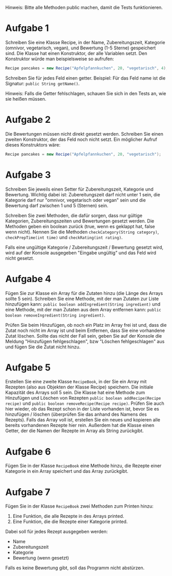 Hinweis: Bitte alle Methoden public machen, damit die Tests funktionieren.

# Aufgabe 1
Schreiben Sie eine Klasse Recipe, in der Name, Zubereitungszeit, Kategorie (omnivor, vegetarisch, vegan), und Bewertung (1-5 Sterne) gespeichert sind.
Die Klasse hat einen Konstruktor, der alle Variablen setzt. Den Konstruktor würde man beispielsweise so aufrufen:
```java
Recipe pancakes = new Recipe("Apfelpfannkuchen", 20, "vegetarisch", 4);
```
Schreiben Sie für jedes Feld einen getter. 
Beispiel: Für das Feld name ist die Signatur: `public String getName()`. 

Hinweis: Falls die Getter fehlschlagen, schauen Sie sich in den Tests an, wie sie heißen müssen. 

# Aufgabe 2
Die Bewertungen müssen nicht direkt gesetzt werden. Schreiben Sie einen zweiten Konstruktor, der das Feld noch nicht setzt.
Ein möglicher Aufruf dieses Konstruktors wäre:
```java
Recipe pancakes = new Recipe("Apfelpfannkuchen", 20, "vegetarisch");
```
# Aufgabe 3
Schreiben Sie jeweils einen Setter für Zubereitungszeit, Kategorie und Bewertung. 
Wichtig dabei ist: Zubereitungszeit darf nicht unter 1 sein, die Kategorie darf nur "omnivor, vegetarisch oder vegan" sein und die Bewertung darf zwischen 1 und 5 (Sternen) sein. 

Schreiben Sie zwei Methoden, die dafür sorgen, dass nur gültige Kategorien, Zubereitungszeiten und Bewertungen gesetzt werden. Die Methoden geben ein boolean zurück (true, wenn es geklappt hat, false wenn nicht).
Nennen Sie die Methoden `checkCategory(String category)`, `checkPrepTime(int time)` und `checkRating(int rating)`.

Falls eine ungültige Kategorie / Zubereitungszeit / Bewertung gesetzt wird, wird auf der Konsole ausgegeben "Eingabe ungültig" und das Feld wird nicht gesetzt.

# Aufgabe 4
Fügen Sie zur Klasse ein Array für die Zutaten hinzu (die Länge des Arrays sollte 5 sein). Schreiben Sie eine Methode, mit der man Zutaten zur Liste hinzufügen kann: `public boolean addIngredient(String ingredient)` und eine Methode, mit der man Zutaten aus dem Array entfernen kann: `public boolean removeIngredient(String ingredient)`. 

Prüfen Sie beim Hinzufügen, ob noch ein Platz im Array frei ist und, dass die Zutat noch nicht im Array ist und beim Entfernen, dass Sie eine vorhandene Zutat löschen. Sollte das nicht der Fall sein, geben Sie auf der Konsole die Meldung "Hinzufügen fehlgeschlagen", bzw "Löschen fehlgeschlagen" aus und fügen Sie die Zutat nicht hinzu.

# Aufgabe 5
Erstellen Sie eine zweite Klasse `RecipeBook`, in der Sie ein Array mit Rezepten (also aus Objekten der Klasse Recipe) speichern. Die initiale Kapazität des Arrays soll 5 sein. 
Die Klasse hat eine Methode zum Hinzufügen und Löschen von Rezepten `public boolean addRecipe(Recipe recipe)` und `public boolean removeRecipe(Recipe recipe)`. Prüfen Sie auch hier wieder, ob das Rezept schon in der Liste vorhanden ist, bevor Sie es hinzufügen / löschen (überprüfen Sie das anhand des Namens des Rezepts). Falls das Array voll ist, erstellen Sie ein neues und kopieren alle bereits vorhandenen Rezepte hier rein.
Außerdem hat die Klasse einen Getter, der die Namen der Rezepte im Array als String zurückgibt. 


# Aufgabe 6
Fügen Sie in der Klasse `RecipeBook` eine Methode hinzu, die Rezepte einer Kategorie in ein Array speichert und das Array zurückgibt. 

# Aufgabe 7
Fügen Sie in der Klasse `RecipeBook` zwei Methoden zum Printen hinzu:
1. Eine Funktion, die alle Rezepte in des Arrays printed.
2. Eine Funktion, die die Rezepte einer Kategorie printed.

Dabei soll für jedes Rezept ausgegeben werden:
- Name
- Zubereitungszeit
- Kategorie
- Bewertung (wenn gesetzt)

Falls es keine Bewertung gibt, soll das Programm nicht abstürzen. 